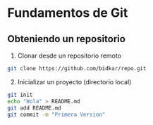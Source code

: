 # Fundamentos de Git

## Obteniendo un repositorio
1. Clonar desde un repositorio remoto
```bash
git clone https://github.com/bidkar/repo.git
```
2. Inicializar un proyecto (directorio local)
```bash
git init
echo "Hola" > README.md
git add README.md
git commit -m "Primera Version"
```
